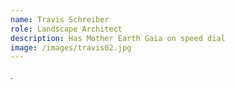 ```yaml
---
name: Travis Schreiber
role: Landscape Architect
description: Has Mother Earth Gaia on speed dial
image: /images/travis02.jpg
---
```

.
